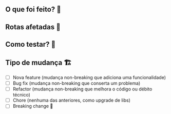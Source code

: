 ## O que foi feito? 📝

<!-- explicação do que foi feito -->

## Rotas afetadas 🚨

<!-- informe as rotas que foram afetadas -->

## Como testar? 🤔

<!-- Forneça suprimentos para teste -->

## Tipo de mudança 🏗

- [ ] Nova feature (mudança non-breaking que adiciona uma funcionalidade)
- [ ] Bug fix (mudança non-breaking que conserta um problema)
- [ ] Refactor (mudança non-breaking que melhora o código ou débito técnico)
- [ ] Chore (nenhuma das anteriores, como upgrade de libs)
- [ ] Breaking change 🚨
